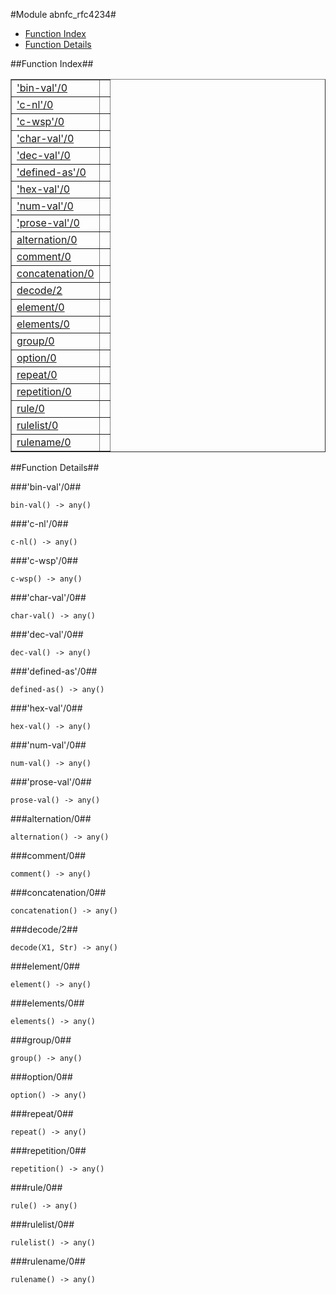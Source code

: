 

#Module abnfc_rfc4234#
* [Function Index](#index)
* [Function Details](#functions)


<a name="index"></a>

##Function Index##


<table width="100%" border="1" cellspacing="0" cellpadding="2" summary="function index"><tr><td valign="top"><a href="#bin-val-0">'bin-val'/0</a></td><td></td></tr><tr><td valign="top"><a href="#c-nl-0">'c-nl'/0</a></td><td></td></tr><tr><td valign="top"><a href="#c-wsp-0">'c-wsp'/0</a></td><td></td></tr><tr><td valign="top"><a href="#char-val-0">'char-val'/0</a></td><td></td></tr><tr><td valign="top"><a href="#dec-val-0">'dec-val'/0</a></td><td></td></tr><tr><td valign="top"><a href="#defined-as-0">'defined-as'/0</a></td><td></td></tr><tr><td valign="top"><a href="#hex-val-0">'hex-val'/0</a></td><td></td></tr><tr><td valign="top"><a href="#num-val-0">'num-val'/0</a></td><td></td></tr><tr><td valign="top"><a href="#prose-val-0">'prose-val'/0</a></td><td></td></tr><tr><td valign="top"><a href="#alternation-0">alternation/0</a></td><td></td></tr><tr><td valign="top"><a href="#comment-0">comment/0</a></td><td></td></tr><tr><td valign="top"><a href="#concatenation-0">concatenation/0</a></td><td></td></tr><tr><td valign="top"><a href="#decode-2">decode/2</a></td><td></td></tr><tr><td valign="top"><a href="#element-0">element/0</a></td><td></td></tr><tr><td valign="top"><a href="#elements-0">elements/0</a></td><td></td></tr><tr><td valign="top"><a href="#group-0">group/0</a></td><td></td></tr><tr><td valign="top"><a href="#option-0">option/0</a></td><td></td></tr><tr><td valign="top"><a href="#repeat-0">repeat/0</a></td><td></td></tr><tr><td valign="top"><a href="#repetition-0">repetition/0</a></td><td></td></tr><tr><td valign="top"><a href="#rule-0">rule/0</a></td><td></td></tr><tr><td valign="top"><a href="#rulelist-0">rulelist/0</a></td><td></td></tr><tr><td valign="top"><a href="#rulename-0">rulename/0</a></td><td></td></tr></table>


<a name="functions"></a>

##Function Details##

<a name="bin-val-0"></a>

###'bin-val'/0##


`bin-val() -> any()`

<a name="c-nl-0"></a>

###'c-nl'/0##


`c-nl() -> any()`

<a name="c-wsp-0"></a>

###'c-wsp'/0##


`c-wsp() -> any()`

<a name="char-val-0"></a>

###'char-val'/0##


`char-val() -> any()`

<a name="dec-val-0"></a>

###'dec-val'/0##


`dec-val() -> any()`

<a name="defined-as-0"></a>

###'defined-as'/0##


`defined-as() -> any()`

<a name="hex-val-0"></a>

###'hex-val'/0##


`hex-val() -> any()`

<a name="num-val-0"></a>

###'num-val'/0##


`num-val() -> any()`

<a name="prose-val-0"></a>

###'prose-val'/0##


`prose-val() -> any()`

<a name="alternation-0"></a>

###alternation/0##


`alternation() -> any()`

<a name="comment-0"></a>

###comment/0##


`comment() -> any()`

<a name="concatenation-0"></a>

###concatenation/0##


`concatenation() -> any()`

<a name="decode-2"></a>

###decode/2##


`decode(X1, Str) -> any()`

<a name="element-0"></a>

###element/0##


`element() -> any()`

<a name="elements-0"></a>

###elements/0##


`elements() -> any()`

<a name="group-0"></a>

###group/0##


`group() -> any()`

<a name="option-0"></a>

###option/0##


`option() -> any()`

<a name="repeat-0"></a>

###repeat/0##


`repeat() -> any()`

<a name="repetition-0"></a>

###repetition/0##


`repetition() -> any()`

<a name="rule-0"></a>

###rule/0##


`rule() -> any()`

<a name="rulelist-0"></a>

###rulelist/0##


`rulelist() -> any()`

<a name="rulename-0"></a>

###rulename/0##


`rulename() -> any()`

